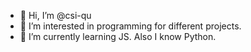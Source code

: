 - 👋 Hi, I’m @csi-qu
- 👀 I’m interested in programming for different projects.
- 🌱 I’m currently learning JS. Also I know Python.

<!---
csi-qu/csi-qu is a ✨ special ✨ repository because its `README.md` (this file) appears on your GitHub profile.
You can click the Preview link to take a look at your changes.
--->
